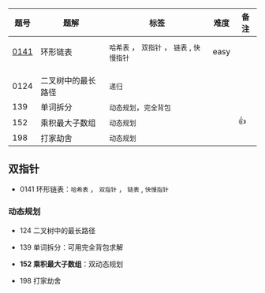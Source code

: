 ##

| 题号                                                        | 题解               | 标签                                        | 难度 | 备注 |
| ----------------------------------------------------------- | ------------------ | ------------------------------------------- | ---- | ---- |
|                                                             |                    |                                             |      |      |
| [0141](https://leetcode-cn.com/problems/linked-list-cycle/) | 环形链表           | `哈希表` ， `双指针` ， `链表` , `快慢指针` | easy |      |
|                                                             |                    |                                             |      |      |
|                                                             |                    |                                             |      |      |
|                                                             |                    |                                             |      |      |
| 0124                                                        | 二叉树中的最长路径 | `递归`                                      |      |      |
| 139                                                         | 单词拆分           | `动态规划`，`完全背包`                      |      |      |
| 152                                                         | 乘积最大子数组     | `动态规划`                                  |      | :+1: |
| 198                                                         | 打家劫舍           | `动态规划`                                  |      |      |

## 双指针

- 0141 环形链表：`哈希表` ， `双指针` ， `链表` , `快慢指针`

### 动态规划

- 124 二叉树中的最长路径

- 139 单词拆分：可用完全背包求解
- **152 乘积最大子数组**：双动态规划
- 198 打家劫舍

